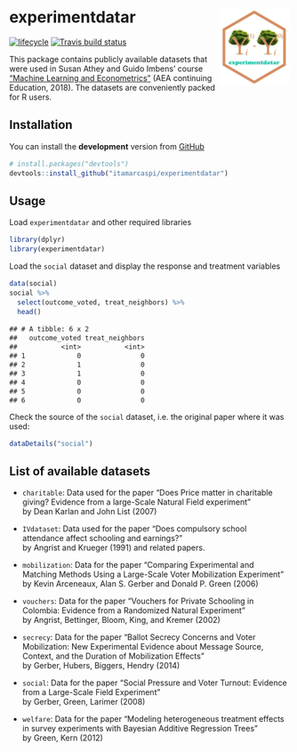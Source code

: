 
<!-- README.md is generated from README.Rmd. Please edit that file -->

# experimentdatar <img src="man/figures/logo.png" align="right" height=140/>

[![lifecycle](https://img.shields.io/badge/lifecycle-experimental-orange.svg)](https://www.tidyverse.org/lifecycle/#experimental)
[![Travis build
status](https://travis-ci.org/itamarcaspi/experimentdatar.svg?branch=master)](https://travis-ci.org/itamarcaspi/experimentdatar)

This package contains publicly available datasets that were used in
Susan Athey and Guido Imbens’ course [“Machine Learning and
Econometrics”](https://www.aeaweb.org/conference/cont-ed/2018-webcasts)
(AEA continuing Education, 2018). The datasets are conveniently packed
for R users.

## Installation

You can install the **development** version from
[GitHub](https://github.com/itamarcaspi/experimentdatar/)

``` r
# install.packages("devtools")
devtools::install_github("itamarcaspi/experimentdatar")
```

## Usage

Load `experimentdatar` and other required libraries

``` r
library(dplyr)
library(experimentdatar)
```

Load the `social` dataset and display the response and treatment
variables

``` r
data(social)  
social %>% 
  select(outcome_voted, treat_neighbors) %>% 
  head()
```

    ## # A tibble: 6 x 2
    ##   outcome_voted treat_neighbors
    ##           <int>           <int>
    ## 1             0               0
    ## 2             1               0
    ## 3             1               0
    ## 4             0               0
    ## 5             0               0
    ## 6             0               0

Check the source of the `social` dataset, i.e. the original paper where
it was used:

``` r
dataDetails("social")
```

## List of available datasets

  - `charitable`: Data used for the paper “Does Price matter in
    charitable giving? Evidence from a large-Scale Natural Field
    experiment”  
    by Dean Karlan and John List (2007)

  - `IVdataset`: Data used for the paper “Does compulsory school
    attendance affect schooling and earnings?”  
    by Angrist and Krueger (1991) and related papers.

  - `mobilization`: Data for the paper “Comparing Experimental and
    Matching Methods Using a Large-Scale Voter Mobilization
    Experiment”  
    by Kevin Arceneaux, Alan S. Gerber and Donald P. Green (2006)

  - `vouchers`: Data for the paper “Vouchers for Private Schooling in
    Colombia: Evidence from a Randomized Natural Experiment”  
    by Angrist, Bettinger, Bloom, King, and Kremer (2002)

  - `secrecy`: Data for the paper “Ballot Secrecy Concerns and Voter
    Mobilization: New Experimental Evidence about Message Source,
    Context, and the Duration of Mobilization Effects”  
    by Gerber, Hubers, Biggers, Hendry (2014)

  - `social`: Data for the paper “Social Pressure and Voter Turnout:
    Evidence from a Large-Scale Field Experiment”  
    by Gerber, Green, Larimer (2008)

  - `welfare`: Data for the paper “Modeling heterogeneous treatment
    effects in survey experiments with Bayesian Additive Regression
    Trees”  
    by Green, Kern (2012)
